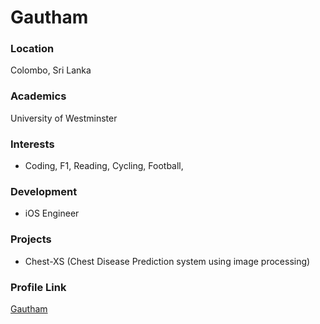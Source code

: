 # Gautham

### Location

Colombo, Sri Lanka

### Academics

University of Westminster

### Interests

- Coding, F1, Reading, Cycling, Football,

### Development

- iOS Engineer

### Projects

- Chest-XS (Chest Disease Prediction system using image processing)

### Profile Link

[Gautham](https://github.com/GauthamG2)